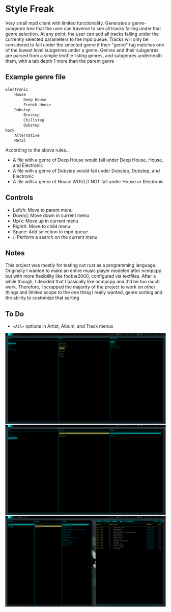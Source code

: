 # Style Freak
Very small mpd client with limited functionality. Generates a genre-subgenre tree that the user can traverse to see all tracks falling under that genre selection. At any point, the user can add all tracks falling under the currently selected parameters to the mpd queue. Tracks will only be considered to fall under the selected genre if their "genre" tag matches one of the lowest level subgenres under a genre. Genres and their subgenres are parsed from a simple textfile listing genres, and subgenres underneath them, with a tab depth 1 more than the parent genre

## Example genre file
    Electronic
    	House
    		Deep House
    		French House
    	Dubstep
    		Brostep
    		Chillstep
    		Dubstep
    Rock
    	Alternative
    	Metal

According to the above rules...
* A file with a genre of Deep House would fall under Deep House, House, and Electronic
* A file with a genre of Dubstep would fall under Dubstep, Dubstep, and Electronic
* A file with a genre of House WOULD NOT fall under House or Electronic

## Controls
* Left/h: Move to parent menu
* Down/j: Move down in current menu
* Up/k: Move up in current menu
* Right/l: Move to child menu
* Space: Add selection to mpd queue
* /: Perform a search on the current menu

## Notes
This project was mostly for testing out rust as a programming language. Originally I wanted to make an entire music player modeled after ncmpcpp but with more flexibility like foobar2000, configured via textfiles. After a while though, I decided that I basically like ncmpcpp and it'd be too much work. Therefore, I scrapped the majority of the project to work on other things and limited scope to the one thing I really wanted, genre sorting and the ability to customize that sorting

## To Do
* `<All>` options in Artist, Album, and Track menus

![](images/styles.png)
![](images/artist_album.png)
![](images/on_ncmpcpp.png)
